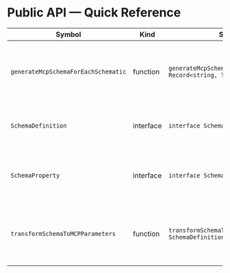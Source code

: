 # Public API — Quick Reference

| Symbol                              | Kind      | Signature                                                                     | Summary                                               |
| ----------------------------------- | --------- | ----------------------------------------------------------------------------- | ----------------------------------------------------- |
| `generateMcpSchemaForEachSchematic` | function  | `generateMcpSchemaForEachSchematic(): Record<string, ToolSchemaOptions>`      | Generate MCP schemas for all Angular CLI schematics   |
| `SchemaDefinition`                  | interface | `interface SchemaDefinition`                                                  | Complete Angular CLI schema definition                |
| `SchemaProperty`                    | interface | `interface SchemaProperty`                                                    | Property definition in an Angular CLI schema          |
| `transformSchemaToMCPParameters`    | function  | `transformSchemaToMCPParameters(schema: SchemaDefinition): ToolSchemaOptions` | Transform Angular CLI schema to MCP parameters format |
